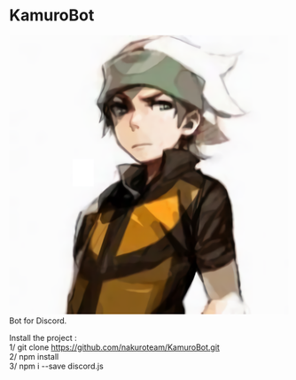 # KamuroBot
![alt text](KamuroBot.png)
Bot for Discord.

Install the project : <br>
1/ git clone https://github.com/nakuroteam/KamuroBot.git <br>
2/ npm install <br>
3/ npm i --save discord.js <br>
